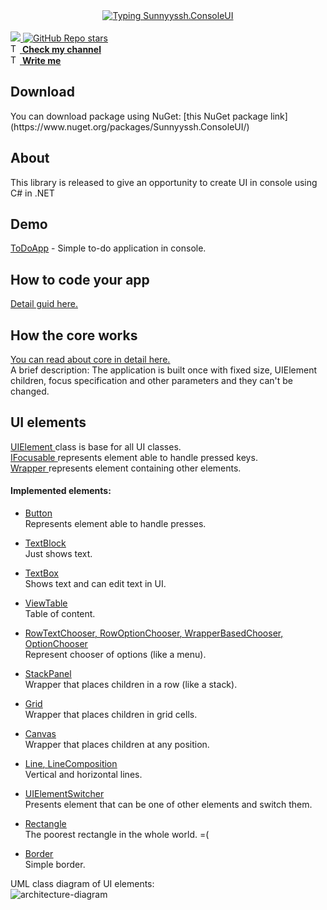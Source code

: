 <div align="center">
    <a href="https://github.com/sunnyyssh/Sunnyyssh.ConsoleUI">
        <img src="https://readme-typing-svg.herokuapp.com?font=Fira+Code&weight=600&size=30&duration=1500&pause=4000&color=6965F7&background=98A0FF2A&center=true&random=false&width=435&lines=Sunnyyssh.ConsoleUI" alt="Typing Sunnyyssh.ConsoleUI" />
    </a>
</div>

<br/>

<a href="https://www.nuget.org/packages/Sunnyyssh.ConsoleUI/">
    <img src="https://img.shields.io/nuget/v/Sunnyyssh.ConsoleUI.svg?style=flat-square"/>
</a>

<a href="https://github.com/sunnyyssh/Sunnyyssh.ConsoleUI">
    <img alt="GitHub Repo stars" src="https://img.shields.io/github/stars/sunnyyssh/Sunnyyssh.ConsoleUI">
</a><br/>

<a href="https://t.me/vowtostrive">
    <img src="https://www.svgrepo.com/show/452115/telegram.svg" width="15" alt="Tg-icon"/> 
    <u><b>Check my channel</b></u>
</a>

<br/>

<a href="https://t.me/sunnyyssh">
    <img src="https://www.svgrepo.com/show/452115/telegram.svg" width="15" alt="Tg-icon"/> 
    <u><b>Write me</b></u>
</a>

<h2>Download</h2>
You can download package using NuGet: [this NuGet package link](https://www.nuget.org/packages/Sunnyyssh.ConsoleUI/)

<h2>About</h2>

This library is released to give an opportunity to create UI in console using C# in .NET
<br/>

<h2>Demo</h2>

<a href="https://github.com/sunnyyssh/ToDoApp"><u>ToDoApp</u></a> - Simple to-do application in console.


<h2>How to code your app</h2>
<a href="https://github.com/sunnyyssh/Sunnyyssh.ConsoleUI/blob/master/Sunnyyssh.ConsoleUI/Scheme/Use.doc.md"><u>Detail guid here.</u></a>

<h2>How the core works</h2>
<a href="https://github.com/sunnyyssh/Sunnyyssh.ConsoleUI/blob/master/Sunnyyssh.ConsoleUI/Scheme/Core.doc.md"><u>You can read about core in detail here.</u></a>
<br/>
A brief description: 
The application is built once with fixed size, UIElement children, focus specification and other parameters and they can't be changed.


<h2>UI elements</h2>
<a href="https://github.com/sunnyyssh/Sunnyyssh.ConsoleUI/blob/master/Sunnyyssh.ConsoleUI/Scheme/UIElement.doc.md"><u>UIElement </u></a> class is base for all UI classes.
<br/>
<a href="https://github.com/sunnyyssh/Sunnyyssh.ConsoleUI/blob/master/Sunnyyssh.ConsoleUI/Scheme/IFocusable.doc.md"><u>IFocusable </u></a> represents element able to handle pressed keys.
<br/>
<a href="https://github.com/sunnyyssh/Sunnyyssh.ConsoleUI/blob/master/Sunnyyssh.ConsoleUI/Scheme/Wrapper.doc.md"><u>Wrapper </u></a> represents element containing other elements.

<h4>Implemented elements:</h4>


- <a href="https://github.com/sunnyyssh/Sunnyyssh.ConsoleUI/blob/master/Sunnyyssh.ConsoleUI/Scheme/Button.doc.md"><u>Button </u></a>
<br/> Represents element able to handle presses.

- <a href="https://github.com/sunnyyssh/Sunnyyssh.ConsoleUI/blob/master/Sunnyyssh.ConsoleUI/Scheme/TextBlock.doc.md"><u>TextBlock </u></a>
<br/> Just shows text.

- <a href="https://github.com/sunnyyssh/Sunnyyssh.ConsoleUI/blob/master/Sunnyyssh.ConsoleUI/Scheme/TextBox.doc.md"><u>TextBox </u></a>
<br/> Shows text and can edit text in UI.

- <a href="https://github.com/sunnyyssh/Sunnyyssh.ConsoleUI/blob/master/Sunnyyssh.ConsoleUI/Scheme/ViewTable.doc.md"><u>ViewTable </u></a> 
<br/>Table of content.

- <a href="https://github.com/sunnyyssh/Sunnyyssh.ConsoleUI/blob/master/Sunnyyssh.ConsoleUI/Scheme/OptionChooser.doc.md"><u>RowTextChooser</u>, <u>RowOptionChooser</u>, <u>WrapperBasedChooser</u>, <u>OptionChooser </u></a> 
<br/> Represent chooser of options (like a menu). 

- <a href="https://github.com/sunnyyssh/Sunnyyssh.ConsoleUI/blob/master/Sunnyyssh.ConsoleUI/Scheme/StackPanel.doc.md"><u>StackPanel </u></a> 
<br/>Wrapper that places children in a row (like a stack).

- <a href="https://github.com/sunnyyssh/Sunnyyssh.ConsoleUI/blob/master/Sunnyyssh.ConsoleUI/Scheme/Grid.doc.md"><u>Grid </u></a> 
<br/>Wrapper that places children in grid cells.

- <a href="https://github.com/sunnyyssh/Sunnyyssh.ConsoleUI/blob/master/Sunnyyssh.ConsoleUI/Scheme/Canvas.doc.md"><u>Canvas </u></a> 
<br/>Wrapper that places children at any position.

- <a href="https://github.com/sunnyyssh/Sunnyyssh.ConsoleUI/blob/master/Sunnyyssh.ConsoleUI/Scheme/Line.doc.md"><u>Line</u>, <u>LineComposition </u></a> 
<br/>Vertical and horizontal lines.

- <a href="https://github.com/sunnyyssh/Sunnyyssh.ConsoleUI/blob/master/Sunnyyssh.ConsoleUI/Scheme/UIElementSwitcher.doc.md"><u>UIElementSwitcher</u></a> 
<br/> Presents element that can be one of other elements and switch them.

- <a href="https://github.com/sunnyyssh/Sunnyyssh.ConsoleUI/blob/master/Sunnyyssh.ConsoleUI/Scheme/Rectangle.doc.md"><u>Rectangle</u></a> 
<br/> The poorest rectangle in the whole world. =(

- <a href="https://github.com/sunnyyssh/Sunnyyssh.ConsoleUI/blob/master/Sunnyyssh.ConsoleUI/Scheme/Border.doc.md"><u>Border</u></a> 
<br/> Simple border. 


UML class diagram of UI elements:
<br/>
<img alt="architecture-diagram" src="https://github.com/sunnyyssh/Sunnyyssh.ConsoleUI/blob/master/Sunnyyssh.ConsoleUI/Scheme/UIElementsDiagram.png?raw=true"/>


